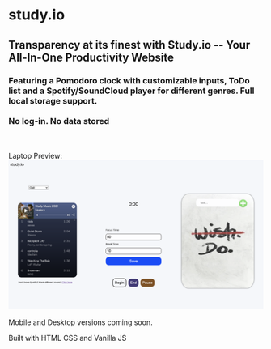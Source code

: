 # study.io
<h2> Transparency at its finest with Study.io -- Your All-In-One Productivity Website</h2> 

<h3>Featuring a Pomodoro clock with customizable inputs, ToDo list and a Spotify/SoundCloud player for different genres. Full local storage support. <br><br><strong>No log-in. No data stored</strong> </h3>
<br><br>
Laptop Preview: <br>
<img src="/other/preview.png" />

Mobile and Desktop versions coming soon.

Built with HTML CSS and Vanilla JS
